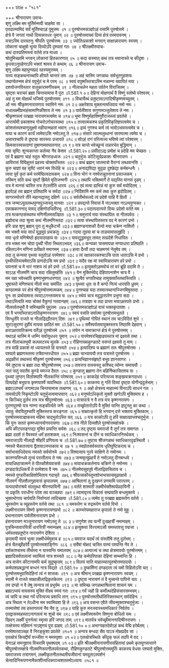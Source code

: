 +++
title = "५८१"

+++
श्रीनारायण उवाच-  
शृणु लक्ष्मि मम मूर्तिर्मन्मयी चाहमेव सा ।  
एतदात्म्यमिदं सर्वं मूर्तिश्चाऽहं पुमुत्तमः ॥१ ॥
पुरुषोत्तमसञ्ज्ञोऽहं वसामि पुरुषोत्तमे ।  
क्षेत्रे वै जगतां नाथो दिव्यरूपधरः पुमान् ॥२ ॥
पुरुषोत्तमाख्यं दिव्यं क्षेत्रं परमपावनम् ।  
यत्राऽस्मि दारवतनुः श्रीपतिः पुरुषोत्तमः ॥३ ॥
ज्योतिःप्रकाशो भगवान् साक्षान्नारायणः स्वयम् ।  
लोकानां चाक्षुषो भूत्वा दिव्योऽपि दृश्यतां गतः ॥४ ॥
श्रीलक्ष्मीरुवाच-  
कथं दारुप्रतिमस्त्वं वर्तसे तत्र माधव ।  
श्रोतुमिच्छामि भगवन् लोकानां हितकारणात् ॥५ ॥
कदा कस्मात् कथं तत्र भवानास्ते च कीदृशः ।  
कृपयाऽनुग्रहेणाऽपि भक्तां श्रावय ते कथाम् ॥६ ॥
श्रीनारायण उवाच-  
शृणु लक्ष्मि महापुण्यप्रदं रहस्यमुत्तमम् ।  
यस्य सङ्कथनाच्चापि क्षीयते चान्तरं तमः ॥७ ॥
अहं चास्मि जगन्नाथः सर्वभूतगुहाशयः  
तथाप्येतन्मम क्षेत्रं वपुर्भूतं च मे परम् ॥८ ॥
स्वयं वपुष्माँस्तत्राऽस्मि मन्नाम्ना ख्यापितं मया ।  
दशयोजनविस्तार वालुकारामणीयकम् ॥९ ॥
नीलाचलेन महता पर्वतेन विराजितम् ।  
सृष्ट्वा चराचरं ब्रह्मा चिन्तयामास वै पुरा ॥1.581.१ ०॥
देहिनां मोक्षणार्थं वै विष्णुं स्तोष्ये परेश्वरम् ।  
अहं तु मम मोक्षार्थं भजिष्ये पुरुषोत्तमम् ॥११ ॥
विचार्येत्थं प्रतुष्टावाऽनादिश्रीकृष्णमच्युतम् ।  
ओं नमः श्रीकृष्णनारायणाय स्वामिने नमः ॥१ २॥
अक्षरेशाय मुक्तानामधिपाय नमो नमः ।  
राधालक्ष्मीप्रभाहंसामाणिकीशाय ते नमः ॥१ ३॥
पार्वतीशाय सगुणामञ्जुलेशाय ते नमः ।  
श्रीकृष्णस्त्वं परब्रह्म नारायणस्त्वमेव च ॥१४॥
भूमा विष्णुर्महाविष्णुर्वैराजस्त्वं प्रवर्तसे ।  
अन्तर्यामी प्रकाशश्च गोचरोऽगोचरस्तथा ॥१५॥
तत्त्वात्मकश्च प्रकृतिविकृतिज्ञस्त्वमेव च ।  
कोशसंस्यश्चाणुसूक्ष्मो महीयान्महतां भवान् ॥१६॥
द्रव्यं गुणश्च कर्म त्वं भावोऽभावस्त्वमेव च ।  
माया च कारणं कार्यं त्वमेवाऽसि नमोऽस्तु ते ॥१७॥
संसारे त्वात्मलुब्धानां सारमात्मा त्वमेव च ।  
असारश्चापि ते दृष्ट्या साररूपः प्रजायते ॥१८॥
सोऽहं रागं परित्यज्य भविष्ये त्वां परेश्वरम् ।  
किमसारस्वरूपाणां तुषाणामवघातनात् ॥१ ९॥
यत्र चान्ते भवेच्छून्यं तन्नारभेत बुद्धिमान् ।  
मया सृष्टिः शून्यकान्ता कर्तव्या नैव केशव ॥1.581.२०॥
प्रसीदाऽद्य प्रमोक्षं च प्रदेहि मम चेच्छतः ।  
एवं वै ब्रह्मणा चाहं स्तुतः श्रीगरुडध्वजः ॥२१॥
चतुर्भुजः कोटिसूर्यप्रकाशः श्रीनरायणः ।  
आविरासं विविक्षुस्तं प्रहस्य चोक्तवाँस्ततः ॥२२॥
कथं ब्रह्मन् जातमात्रो वैराग्यं लब्धवानसि ।  
कुरु चाज्ञां वह सृष्टिं ध्यानं मम विधेहि च ॥२३॥
अनाद्यविद्या सुदृढा दुश्छेद्या कर्मबन्धनैः ।  
त्वया पूर्वं कृतं कर्म परमेष्ठित्वदायकम् ॥२४॥
विना भोगं न नश्येत्तन्नूतनानां प्रसञ्जकम् ।  
तस्मिन् सति कथं सृष्टौ ह्रियेते मृतिजन्मनी ॥२५॥
तथापि भक्तिमार्गे ते यद्यस्ति मानसं दृढम् ।  
यत्र मे मानसं चास्ति तत्र तेऽस्तीति धारय ॥२६॥
एवं मत्वा ह्यभिन्नं मां कुरु सर्वं मयोदितम् ।  
हृदयेऽहं तव ब्रह्मन् प्रतिष्ठामि च सर्वदा ॥२७॥
निर्दिशामि मम कर्म तथा कुरु हृदोदितम् ।  
सागरस्योत्तरे तीरे महानद्यास्तु दक्षिणे ॥२८॥
सर्वतीर्थफलदे त्वं प्रदेशे याहि वै क्षितौ ।  
तत्र जन्माऽयुतलब्धपुण्यपुञ्जास्तु मानवाः ॥२९॥
प्रपद्यन्ते निवासं वै नाऽभक्ता नाऽल्पपुण्यकाः ।  
एकाम्रकाननाद् यावद् दक्षिणोदधितीरभूः ॥1.581.३०॥
पदात्पदात्परो दिव्यः प्रदेशो वर्तते मम ।  
तत्र मत्कण्ठसंस्थश्च मणिर्नीलमसञ्ज्ञितः ॥३ १॥
समुत्तार्य मया संस्थापितः स नीलपर्वतः ।  
ब्रह्मोवाच तदा श्रुत्वा कथं नीलमणिस्तदा ॥३२॥
त्वया संस्थापितस्तत्र वद मे कारणं प्रभो ।  
हरिः प्राह शृणु ब्रह्मन् पुरा तु मधुकैटभौ ॥३३॥
ब्रह्माण्डनाशकौ दैत्यो मया चक्रेण नाशितौ ।  
मम भक्तौ मया सार्धं युद्धमुग्रं प्रचक्रतुः ॥३४॥
गदया तूग्रया मां च ताडयामासतुर्हृदि ।  
मया धृतो मणिश्रेष्ठो हृदयादपहाय सः ॥३५॥
यावद्युद्धमभूत् तावत् तत्प्रदेशे निधापितः ।  
तत्र भक्ता मम चोग्रा पृथ्वी भीता स्थिताऽभवत् ॥३६॥
कन्यका त्रासमापन्ना मण्याधारा प्रतिष्ठति ।  
रक्षिताऽनेन मणिना प्रतीक्षते ममागमम् ॥३७॥
हत्वा दैत्यौ तदा चाहमगमं नेतुमेव तम् ।  
तदा तु कन्यया पृथ्व्या स्तुतोऽहं परमेश्वरः ॥३८॥
त्वं रक्षाकारकश्चाऽसि पाता धाताऽसि मे प्रभो ।  
पृथ्वीपतिस्त्वमेवाऽसि प्राणदोऽसि मम प्रभो ॥३९॥
सदैव रक्ष मां स्वामिन्नारायण हरे प्रभो ।  
पापनाशं च मे भारं नाशय त्वं हरे प्रभो ॥1.581.४०॥
इत्युक्तोऽहमवोचं तां वरं ब्रूहि ददामि ते ।  
साऽऽह नीलमणिं चात्र सदा रक्षितुमर्हसि ॥४१॥
येन मुक्तिर्भवेद् देहिपापनाशेन चात्र वै ।  
मम रक्षा भवेच्चापि कृष्णाभूषणधारणात् ॥४२ ॥
श्रुत्वैवं भगवाँश्चाह तामुक्तवाँस्तथास्त्विति ।  
भूषारूपो मणिश्चायं नीलो मया समर्पितः ॥४३॥
पृथ्व्या धृतः स वै कण्ठे नित्यं धारयति ध्रुवम् ।  
कण्ठात्मकं परं क्षेत्रं श्रीपुरुषोत्तमात्मकम् ॥४४॥
पुनश्चाहं यदा तस्मात्स्थानाज्जिगमिषुस्तदा ।  
पुनः सा प्रार्थयामास त्वयाऽऽगन्तव्यमत्र च ॥४५॥
स्थेयं चात्र मदुद्धारपरेण प्रभुणा सदा ।  
तथाऽस्त्विति मया चोक्तं वैकुण्ठं गतवानहम् ॥४६॥
तत्राज्ञा च तदा प्राप्ता मयाऽक्षरपतेः प्रभोः ।  
नीलपर्वतभूमौ वै समिच्छामि पुमुत्तमः ॥४७॥
पुरुषोत्तमसञ्ज्ञोऽहं वासं भक्तकृपावशः ।  
एवं वै भगवाँस्तत्राऽनादिकृष्णनरायणः ॥४८॥
स्वयं वसति सर्वात्मा पुरुषोत्तमभूतले ।  
सिन्धुतीरे राजते स नीलाद्रिर्द्योतयन् दिशः ॥४९॥
पृथिव्यां गोपितं स्थानं तव चाऽविदितं शुभे ।  
सुराऽसुराणां दुर्ज्ञेयं मायया छादितं मम ॥1.581.५०॥
सर्वैश्वर्यसमायुक्तस्तत्र तिष्ठामि देहवान् ।  
क्षराऽक्षरावतिक्रम्य वर्तेऽहं पुरुषोत्तमे ॥५१ ॥
लयेन न समाक्रान्तं क्षेत्रं मे पुरुषोत्तमम् ।  
यथाऽहं चास्मि मे धाम्नि सर्वायुधधरः पुमान् ॥५२॥
पारमेश्वरचिह्नाढ्यस्तत्र मां द्रक्ष्यसे तथा ।  
तत्र नीलाचलभूमौ कल्पवटस्य मूलके ॥५३॥
रौहिणाख्यकुण्डतटे वसन्तं द्रक्ष्यसे तु माम् ।  
तत्र याहि प्रकाशं मां ध्यायतस्ते हि यास्यते ॥५४॥
इत्यादिश्य च ब्रह्माणं ततः श्रीपुरुषोत्तमः ।  
पश्यतो ब्रह्मणस्तस्य तत्रैवान्तरधीयत ॥५५॥
ब्रह्मा चाभ्याययौ तत्र यत्रास्ते पुरुषोत्तमः ।  
अद्राक्षीत्तं तथारूपं श्रीकृष्णं पुरुषोत्तमम् ॥५६॥
प्रत्यभिज्ञानसंहृष्टो बभूव ज्ञानसागरः ।  
नेमे तुष्टाव च ब्रह्मा तदा श्रीपुरुषोत्तमम् ॥५७॥
तावत्तत्र वायसस्तु कश्चिद् व्योम्नः समाययौ ।  
जलं पातुं पपातैव कुण्डे ममज्ज दैवतः ॥५८॥
कुण्डात्तु ब्रह्मणा तेन बहिर्निष्कासितश्च सः ।  
पृथ्व्यां लुण्ठन् विलोक्यापि नीलकान्तिं परेश्वरम् ॥५९॥
काकदेहं परित्यज्य शङ्खचक्रगदाधरः ।  
दिव्यदेहो बभूवात्र कृष्णपार्श्वे व्यवस्थितः ॥1.581.६०॥
काकस्य तु गतिं दिव्यां दृष्ट्वा योगीन्द्रदुर्लभाम् ।  
ब्रह्माऽऽश्चर्यं जगामाऽथ चिन्तयामास तत्क्षणम् ॥६ १ ॥
अहो क्षेत्रस्य माहात्म्यं विनाऽपि साधनं गतः ।  
तामसोऽपि निकृष्टोऽपि चतुर्भुजत्वमाप्तवान् ॥६२॥
मनुष्योऽधिकृतो मुक्तौ खगोऽपि मुक्तिमाप ह ।  
न किञ्चिद् दुर्लभं तत्र यत्र श्रीपुरुषोत्तमः ॥६३॥
पात्रापात्रे न वै तत्र यत्र कृष्णनरायणः ।  
पुराणपुरुषो यत्र नाम्ना सङ्कीर्त्यते जनैः ॥६४॥
तच्छ्रोतारोऽपि वै मुक्तिं यान्ति द्रष्टुस्तु का कथा ।  
ध्यातुः सेवयितुश्चापि मुक्तिस्तत्र करङ्गता ॥६५॥
साक्षात्कृतो हि भगवान् दत्ते भक्ताय मुक्तिकाम् ।  
पुरुषोत्तमसञ्ज्ञकस्य महिमा चाद्भुतोऽस्ति यत् ॥६६ ॥
यत्र काकोऽपि तु हरिं साक्षात्प्राप्तश्चतुर्भुजः ।  
किं पुनः सततं कृष्णध्यानयोगपरायणाः ॥६७॥
तत्र नीले दिव्यशैले पुरुषोत्तमक्षेत्रके ।  
अपि कीटपतङ्गाद्या मुक्तिं प्रयान्ति सर्वशः ॥६८॥
तद् दृष्ट्वा यमराजो वै तूर्णं तत्र समागतः ।  
ब्रह्मा ददर्श तं वैवस्वतं धर्मं हताशकम् ॥६९॥
निःश्वसन्तं च दीनं च स्वाधिकारनिरर्थकम् ।  
यमराजाऽपि नीलाद्रौ श्रीहरिं प्रणिपत्य च ॥1.581.७०॥
तुष्टाव श्रीजगन्नाथं स्वाधिकारदृढस्थितौ ।  
नमस्ते चैकतत्त्वाय द्वैतायाऽनन्तकाय च ॥७ १ ॥
स्वप्रोतसर्वरूपाय धृतिपुष्टिकराय च ।  
सर्वाभासाधिदेवाय नमस्ते सर्वयोनये ॥७२॥
विश्वासाय गुरवे साक्षिणे ते नमोनमः ।  
कारुण्यसिन्धवे तुभ्यं परातीताय ते नमः ॥७३॥
जन्ममृत्युप्रहर्त्रे ते नमोऽस्तु दीनबन्धवे ।  
मायाधिष्ठात्रात्मने ते पीतकौशेयवाससे ॥७४॥
मायाचक्रकर्तनाय चक्रिणे ते नमोनमः ।  
दण्डदात्रेऽधिकर्त्रे ते परमेशाय वै नमः ॥७५॥
नीलमेघसुवपुषे नीलाद्रिवासिताय च ।  
नमस्ते पुण्डरीकाक्षिशोभिताय गदाभृते ॥७६॥
श्रीवत्सकौस्तुभशोभाभासत्समूढवक्षसे ।  
नीलवर्णं नीलशैलगुहावासं कृपालयम् ॥७७॥
आश्रितानां तु दुःखघ्नं प्रणमामि परात्परम् ।  
यत्पादयोराश्रये संल्लुब्धा श्रीरनपायिनी ॥७८॥
वर्तते शाश्वती लक्ष्मीर्भक्तैश्वर्यप्रदायिनी ।  
या प्रकृतिः पराधीना परेश तव वाञ्च्छया ॥७९॥
त्वामावृत्त्य विकासं सम्प्रयाति बन्धमुक्तये ।  
भुक्तभोगाय चार्पयति निर्वाणतां त्वदिच्छया ॥1.581.८०॥
त्वमेव तु परब्रह्म ब्रह्मरूपेण वर्तसे ।  
भूमरूपेण च व्यूहरूपेण वर्तसे तथा ॥८१ ॥
यमरूपेण च रुद्ररूपेण वर्तसे विभो ।  
लक्ष्मीनारायण विष्णो कृष्णनारायणप्रभो ॥८२ ॥
काम्भरेयमहाराज कृपालो ते नमो मुहुः ।  
प्रभानारायण पार्वतीशनारायण प्रभो ।  
हंसनारायण मञ्जूनारायण नमोऽस्तु ते ॥८ ३॥
सगुणेश तव पत्नीं दुःखहर्त्रीं नमाम्यहम् ।  
पुत्रचिन्तावारयित्रीं धारयित्रीं नमाम्यहम् ॥८४॥
इत्युक्त्वा विररामाऽसौ यमस्तावत्तु पद्मजा ।  
धर्मस्तवप्रतुष्टेन नारायणेन देशिता ।  
कृपामयी स्वयं भूत्वा लक्ष्मीर्धर्ममुवाच ह ॥८५॥
यमराज यदर्थं त्वं संस्तौषि तत्तु दुर्लभम् ।  
क्षेत्रं चैतच्छ्रीहरेर्वै पुरुषोत्तमशार्ङ्गिणः ॥८६ ॥
सर्वेषां मोक्षदं चास्ति याम्यं पश्यन्ति नैव ते ।  
दर्शकाश्चास्य तीर्थस्य न यास्यन्ति यमालयम् ॥८७॥
अत्याज्यं च तथा क्षेत्रमावयोः पुरुषोत्तमम् ।  
ब्रह्मादिसर्वपालानां स्वामित्वं नात्र शस्यते ॥८८॥
नेह कर्मपरिपाका देहिनां सम्भवन्ति हि ।  
अत्र वासेन कीटानामपि कर्म सुदुष्कृतम् ॥८९॥
विलयं याति माहात्म्यात्पुरुषोत्तमपादयोः ।  
कर्मपाशप्रबद्धानां बन्धनं नात्र विद्यते ॥1.581.९० ॥
दुष्कर्मिणां दण्डदाता त्वं यमो विहितोऽसि यत् ।  
पुरुषोत्तमभूवासिदेहिनां त्वं न शासकः ॥९१ ॥
अत्र श्रीमान् परब्रह्म कृष्णनारायणः स्वयम् ।  
स्वामी मे राजते साक्षान्नीलाद्रिकृतकेतनः ॥९२ ॥
दृष्ट्वा नारायणं तं वै मुच्यन्ते पापिनो यतः ।  
तव दण्डो न वै तेषु त्वन्यत्र त्वं प्रभुर्यम ॥९३ ॥
मा समिच्छ जगन्नाथाश्रितानां शासनं यम ।  
ब्रह्माऽप्ययं वायसस्य मुक्तिं वीक्ष्य स्मयं गतः ॥९४॥
गर्वं जहौ हि कर्मोत्थदेहिसंसारसम्भवम्।  
त्वं चापि च तथा गर्वं परित्यज्य प्रशाधि तान् ॥९५॥
पुरुषोत्तमतीर्थातिरिक्तस्थान् सर्वदेहिनः ।  
अत्र स्थिता न तेऽधीना मम स्वामिवशा हि ते ॥९६॥
अत्र वसन्त एवैते जीवन्मुक्ताश्चतुर्भुजाः ।  
तस्मात्तेषां तव हस्तगतत्वं नैव नैव तु ॥९७॥
याहि कुरु मनःस्वास्थ्यमधिकारं निर्वर्तय ।  
एतद्वासस्वहस्ताऽनागतत्वं मा शुचो यम ॥९८॥
एवं लक्ष्मीस्वरूपेण विष्णुना बोधितो यमः ।  
खिदन् लक्ष्मीं पुनर्नत्वा स्मृत्वा हरिं जगाद ताम् ॥९९॥
मातर्यत्र भवेच्छ्रीमाननादिश्रीनरायणः ।  
तत्क्षेत्रस्य महिमानं नाऽशृणवं पुरा ह्यहम् ॥1.581.१० ०॥
अभाग्यहतदेवोऽहं कथं वेद्मि हरेर्बलम् ।  
परमेश्वरवाञ्च्छा वै निरङ्कुशा प्रवर्तते ॥१०१ ॥
अन्यत्र बन्धदा सैव याऽत्र मोक्षप्रदैव सा ।  
एतत्क्षेत्रं कियद्दीर्घं यज्जीवा न ममस्पृशाः ॥१ ०२॥
एतत्क्षेत्रस्थितेः कीदृक् फलं तदपि मे वद ।  
येनाऽहं समनुज्ञाय विचरामि पृथक्पदम् ॥१ ०३॥
इति श्रीलक्ष्मीनारायणीयसंहितायां प्रथमे कृतयुगसन्ताने श्रीपुरुषोत्तमक्षेत्रे नीलमणिरूपनीलपर्वतकथा, रौहिणकुण्डतटे श्रीपुरुषोत्तममूर्तिः काकस्य वेधसः पश्यतो मुक्तिः, यमराजस्य तत्रागमनं, लक्ष्मीकृतनीलस्थलीयजीवानां यमदूताऽस्पर्शनं चेत्यादिनिरूपणनामैकाशीत्यधिकपञ्चशततमोऽध्यायः ॥५८१ ॥
    

